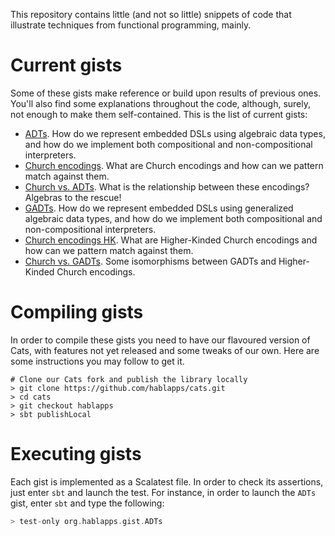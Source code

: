 This repository contains little (and not so little) snippets of code that illustrate techniques
from functional programming, mainly.

Current gists
=============

Some of these gists make reference or build upon results of previous ones. You'll also find
some explanations throughout the code, although, surely, not enough to make them self-contained. This is the list of current gists:

* [ADTs](src/test/scala/ADTs.scala). How do we represent embedded DSLs using algebraic data types, and how
do we implement both compositional and non-compositional interpreters. 
* [Church encodings](src/test/scala/ChurchEncodings.scala). What are Church encodings and how can we pattern match against
them.
* [Church vs. ADTs](src/test/scala/InitialAlgebras.scala). What is the relationship between these encodings? Algebras to the
rescue!
* [GADTs](src/test/scala/GADTs.scala). How do we represent embedded DSLs using generalized algebraic data types, and how
do we implement both compositional and non-compositional interpreters.
* [Church encodings HK](src/test/scala/ChurchEncodingsHK.scala). What are Higher-Kinded Church encodings and how can we
pattern match against them.
* [Church vs. GADTs](src/test/scala/IsomorphismsHK.scala). Some isomorphisms between GADTs and Higher-Kinded Church encodings.

Compiling gists
===============

In order to compile these gists you need to have our flavoured version of Cats, with features not yet released and some tweaks of our own. Here are some instructions you may follow to get it.

```
# Clone our Cats fork and publish the library locally
> git clone https://github.com/hablapps/cats.git
> cd cats
> git checkout hablapps
> sbt publishLocal
```

Executing gists
===============

Each gist is implemented as a Scalatest file. In order to check its assertions, just enter `sbt` and launch the test. For instance, in order to launch the `ADTs` gist, enter `sbt` and type the following:

```scala
> test-only org.hablapps.gist.ADTs
```
